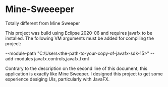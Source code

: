# Mine-Sweeeper
Totally different from Mine Sweeper

This project was build using Eclipse 2020-06 and requires javafx to be installed. 
The following VM arguments must be added for compiling the project:

--module-path "C:\Users\<the-path-to-your-copy-of-javafx-sdk-15>"
--add-modules javafx.controls,javafx.fxml

Contrary to the description on the second line of this document, this application is exactly like Mine Sweeper. 
I designed this project to get some experience desiging UIs, particularly with JavaFX.
